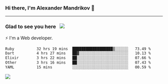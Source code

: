 ### Hi there, I'm Alexander Mandrikov 👋

- - -

### Glad to see you here &nbsp; ![](https://komarev.com/ghpvc/?username=nunsez&color=blue&label=visitors)

⚡ I'm a Web developer.

<!--✨ My GitHub <a href="https://nunsez.github.io/" target="_blank">resume link</a>-->

<!--
**nunsez/nunsez** is a ✨ _special_ ✨ repository because its `README.md` (this file) appears on your GitHub profile.

Here are some ideas to get you started:

- 🔭 I’m currently working on ...
- 🌱 I’m currently learning ...
- 👯 I’m looking to collaborate on ...
- 🤔 I’m looking for help with ...
- 💬 Ask me about ...
- 📫 How to reach me: ...
- 😄 Pronouns: ...
- ⚡ Fun fact: ...
-->


<!--START_SECTION:waka-->

```txt
Ruby          32 hrs 19 mins  ██████████████████▒░░░░░░   73.49 %
Dart          4 hrs 27 mins   ██▓░░░░░░░░░░░░░░░░░░░░░░   10.13 %
Elixir        3 hrs 22 mins   ██░░░░░░░░░░░░░░░░░░░░░░░   07.66 %
Other         3 hrs 16 mins   ██░░░░░░░░░░░░░░░░░░░░░░░   07.43 %
YAML          15 mins         ░░░░░░░░░░░░░░░░░░░░░░░░░   00.59 %
```

<!--END_SECTION:waka-->


<span>
<!-- <img height="160em" src="https://github-readme-stats-nunsez.vercel.app/api?username=nunsez&show_icons=true&count_private=true&hide_border=true&hide=issues" /> -->
<img src="https://github-readme-stats-nunsez.vercel.app/api/top-langs/?username=nunsez&layout=compact&hide_border=true" />
</span>


<!--
[![willianrod's wakatime stats](https://github-readme-stats.vercel.app/api/wakatime?username=nunsez&hide_border=true)](https://github.com/anuraghazra/github-readme-stats)
-->
